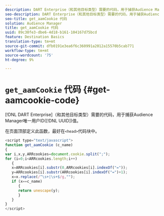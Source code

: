 ```yaml
---
description: DART Enterprise（和其他目标类型）需要的代码，用于捕获Audience Manager唯一用户ID(UUID)值。
seo-description: DART Enterprise（和其他目标类型）需要的代码，用于捕获Audience Manager唯一用户ID(UUID)值。
seo-title: get_aamCookie 代码
solution: Audience Manager
title: get_aamCookie 代码
uuid: 89c30fe3-dbe6-4d18-b161-104167d75bcd
feature: Destination Basics
translation-type: tm+mt
source-git-commit: dfb0191e3ea6f6c360991a2012a15570b5cab771
workflow-type: tm+mt
source-wordcount: '75'
ht-degree: 9%

---
```



# `get_aamCookie` 代码 {#get-aamcookie-code}

[!DNL DART Enterprise]（和其他目标类型）需要的代码，用于捕获Audience Manager唯一用户ID([!DNL UUID])值。

在页面顶部定义此函数，最好在`<head>`代码块中。

<!-- r_aam_de_cookie.xml -->

```js
<script type="text/javascript">
function get_aamCookie (c_name)
{
var i,x,y,ARRcookies=document.cookie.split(";");
for (i=0;i<ARRcookies.length;i++)
   {
   x=ARRcookies[i].substr(0,ARRcookies[i].indexOf("="));
   y=ARRcookies[i].substr(ARRcookies[i].indexOf("=")+1);
   x=x.replace(/^\s+|\s+$/g,"");
   if (x==c_name)
      { 
      return unescape(y);
      }
   }
}
</script>
```
